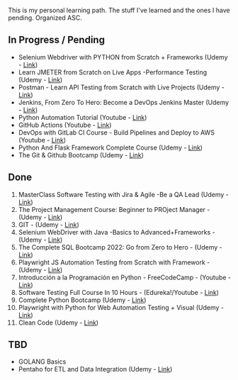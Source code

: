 This is my personal learning path. The stuff I've learned and the ones I have pending. Organized ASC. 

## In Progress / Pending
- Selenium Webdriver with PYTHON from Scratch + Frameworks (Udemy - [Link](https://www.udemy.com/course/learn-selenium-automation-in-easy-python-language/))
- Learn JMETER from Scratch on Live Apps -Performance Testing (Udemy - [Link](https://www.udemy.com/course/learn-jmeter-from-scratch-performance-load-testing-tool/))
- Postman - Learn API Testing from Scratch with Live Projects (Udemy - [Link](https://www.udemy.com/course/postman-api-automation-testing-with-javascript/))
- Jenkins, From Zero To Hero: Become a DevOps Jenkins Master (Udemy - [Link](https://www.udemy.com/course/jenkins-from-zero-to-hero/))
- Python Automation Tutorial (Youtube - [Link](https://www.youtube.com/watch?v=s8XjEuplx_U))
- GitHub Actions (Youtube - [Link](https://www.youtube.com/watch?v=R8_veQiYBjI))
- DevOps with GitLab CI Course - Build Pipelines and Deploy to AWS (Youtube - [Link](https://www.youtube.com/watch?v=PGyhBwLyK2U))
- Python And Flask Framework Complete Course (Udemy - [Link](https://www.udemy.com/course/flask-framework-complete-course-for-beginners/))
- The Git & Github Bootcamp (Udemy - [Link](https://www.udemy.com/course/git-and-github-bootcamp/))



## Done

1. MasterClass Software Testing with Jira & Agile -Be a QA Lead (Udemy - [Link](https://www.udemy.com/course/learn-software-testing-in-practical-become-a-qa-expert/))
2. The Project Management Course: Beginner to PROject Manager - (Udemy - [Link](https://www.udemy.com/course/the-project-management-course-beginner-to-project-manager/))
2. GIT - (Udemy - [Link](https://www.udemy.com/course/git-expert-4-hours/))
3. Selenium WebDriver with Java -Basics to Advanced+Frameworks - (Udemy - [Link](https://www.udemy.com/course/selenium-real-time-examplesinterview-questions/))
4. The Complete SQL Bootcamp 2022: Go from Zero to Hero - (Udemy - [Link](https://www.udemy.com/course/the-complete-sql-bootcamp/))
5. Playwright JS Automation Testing from Scratch with Framework - (Udemy - [Link](https://www.udemy.com/course/playwright-tutorials-automation-testing/))
6. Introducción a la Programación en Python - FreeCodeCamp - (Youtube - [Link](https://www.youtube.com/watch?v=DLikpfc64cA&list=PL_alpKV82zponmQ-W4NN3fDxHc244glng&index=1))
7. Software Testing Full Course In 10 Hours - (Edureka!/Youtube - [Link](https://www.youtube.com/watch?v=sO8eGL6SFsA))
8. Complete Python Bootcamp (Udemy - [Link](https://www.udemy.com/course/complete-python-bootcamp))
9. Playwright with Python for Web Automation Testing + Visual (Udemy - [Link](https://www.udemy.com/course/playwright-with-python-for-web-automation-testing/))
10. Clean Code (Udemy - [Link](https://www.udemy.com/course/writing-clean-code/))



## TBD
- GOLANG Basics 
- Pentaho for ETL and Data Integration (Udemy - [Link](https://www.udemy.com/course/pentaho-for-etl-data-integration-masterclass/))
